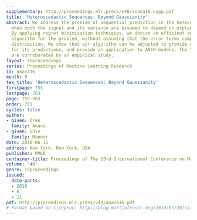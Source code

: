 ```yaml
---
supplementary: http://proceedings.mlr.press/v48/anava16-supp.pdf
title: 'Heteroscedastic Sequences: Beyond Gaussianity'
abstract: We address the problem of sequential prediction in the heteroscedastic setting,
  when both the signal and its variance are assumed to depend on explanatory variables.
  By applying regret minimization techniques, we devise an efficient online learning
  algorithm for the problem, without assuming that the error terms comply with a specific
  distribution. We show that our algorithm can be adjusted to provide confidence bounds
  for its predictions, and provide an application to ARCH models. The theoretic results
  are corroborated by an empirical study.
layout: inproceedings
series: Proceedings of Machine Learning Research
id: anava16
month: 0
tex_title: 'Heteroscedastic Sequences: Beyond Gaussianity'
firstpage: 755
lastpage: 763
page: 755-763
order: 755
cycles: false
author:
- given: Oren
  family: Anava
- given: Shie
  family: Mannor
date: 2016-06-11
address: New York, New York, USA
publisher: PMLR
container-title: Proceedings of The 33rd International Conference on Machine Learning
volume: '48'
genre: inproceedings
issued:
  date-parts:
  - 2016
  - 6
  - 11
pdf: http://proceedings.mlr.press/v48/anava16.pdf
# Format based on citeproc: http://blog.martinfenner.org/2013/07/30/citeproc-yaml-for-bibliographies/
---
```

